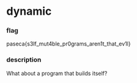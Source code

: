 # dynamic
### flag
paseca{s3lf_mut4ble_pr0grams_aren1t_that_ev1l}
### description
What about a program that builds itself?